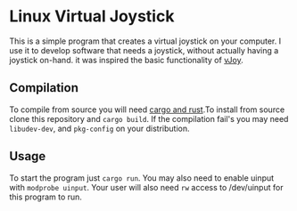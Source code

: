 # Linux Virtual Joystick
This is a simple program that creates a virtual joystick on your computer. I use it to develop software that needs a joystick, without actually having a joystick on-hand. it was inspired the basic functionality of [vJoy](http://vjoystick.sourceforge.net/site/). 

## Compilation
To compile from source you will need [cargo and rust](https://www.rust-lang.org/tools/install).To install from source clone this repository and `cargo build`. If the compilation fail's you may need `libudev-dev`, and `pkg-config` on your distribution.

## Usage
To start the program just `cargo run`. You may also need to enable uinput with `modprobe uinput`. Your user will also need `rw` access to /dev/uinput for this program to run.